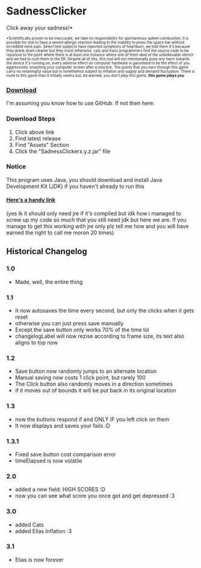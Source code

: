 # SadnessClicker

Click away your sadness!\*

<sub><sub>\*Scientifically proven to be inaccurate, we take no responsibility for spontaneous spleen combustion, it is possible for one to have a severe allergic reaction leading to the inability to press the space bar without incredible neck pain. Select test subjects have reported symptoms of heartburn, we told them it's because they drank drain cleaner but they insist otherwise. cats and trans programmers find the source code to be repulsive to the point where there is at least one instance where one of them died of the unbelievable stench and we had to rush them to the ER. Despite all of this, this tool will not intentionally pose any harm towards the device it's running on, every adverse effect on computer hardware is garunteed to be the effect of you aggressively smashing your computer screen after a misclick. The points that you earn through this game carry no meaningful value but is nonetheless subject to inflation and supply and demand fluctuation. There is more to this game than it initially seems but, be warned, *you don't play this game, **this game plays you***</sub></sub>

### [Download](https://github.com/Canary-Prism/SadnessClicker/releases/)

I'm assuming you know how to use GitHub. If not then here:

### Download Steps

1. Click above link
2. Find latest release
3. Find "Assets" Section
4. Click the "SadnessClickerx.y.z.jar" file

### Notice

This program uses Java, you should download and install Java Development Kit (JDK) if you haven't already to run this

#### [Here's a handy link](https://www.oracle.com/java/technologies/downloads/)

(yes ik it should only need jre if it's compiled but idk how i managed to screw up my code so much that you still need jdk but here we are. If you manage to get this working with jre only plz tell me how and you will have earned the right to call me moron 20 times)


## Historical Changelog

### 1.0
* Made, well, the entire thing 
### 1.1
* It now autosaves the time every second, but only the clicks when it gets reset
* otherwise you can just press save manually
* Except the save button only works 70% of the time lol
* changelogLabel will now rezise according to frame size, its text also aligns to top now
### 1.2
* Save button now randomly jumps to an alternate location
* Manual saving now costs 1 click point, but rarely 100
* The Click button also randomly moves in a direction sometimes
* if it moves out of bounds it will be put back in its original location
### 1.3
* now the buttons respond if and ONLY IF you left click on them
* It now displays and saves your fails :D
### 1.3.1
* Fixed save button cost comparison error
* timeElapsed is now volatile
### 2.0
* added a new field: HIGH SCORES :D
* now you can see what score you once got and get depressed :3
### 3.0
* added Cats
* added Elias Inflation :3
### 3.1
* Elias is now forever